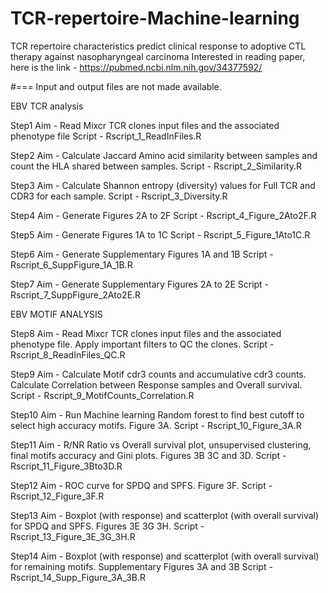 # TCR-repertoire-Machine-learning
TCR repertoire characteristics predict clinical response to adoptive CTL therapy against nasopharyngeal carcinoma 
Interested in reading paper, here is the link - https://pubmed.ncbi.nlm.nih.gov/34377592/

#=== Input and output files are not made available.

EBV TCR analysis

Step1
	Aim - Read Mixcr TCR clones input files and the associated phenotype file
	Script - Rscript_1_ReadInFiles.R
	
Step2
	Aim - Calculate Jaccard Amino acid similarity between samples and count the HLA shared between samples.
	Script - Rscript_2_Similarity.R

Step3
	Aim - Calculate Shannon entropy (diversity) values for Full TCR and CDR3 for each sample.
	Script - Rscript_3_Diversity.R
	
Step4
	Aim - Generate Figures 2A to 2F
	Script - Rscript_4_Figure_2Ato2F.R
 
Step5
	Aim - Generate Figures 1A to 1C
	Script - Rscript_5_Figure_1Ato1C.R
 
Step6
	Aim - Generate Supplementary Figures 1A and 1B
	Script - Rscript_6_SuppFigure_1A_1B.R

Step7
	Aim - Generate Supplementary Figures 2A to 2E
	Script - Rscript_7_SuppFigure_2Ato2E.R

EBV MOTIF ANALYSIS


Step8
	Aim - Read Mixcr TCR clones input files and the associated phenotype file. Apply important filters to QC the clones.
	Script - Rscript_8_ReadInFiles_QC.R

Step9
	Aim - Calculate Motif cdr3 counts and accumulative cdr3 counts. Calculate Correlation between Response samples and Overall survival.
	Script - Rscript_9_MotifCounts_Correlation.R

Step10
	Aim - Run Machine learning Random forest to find best cutoff to select high accuracy motifs. Figure 3A.
	Script - Rscript_10_Figure_3A.R

Step11
	Aim - R/NR Ratio vs Overall survival plot, unsupervised clustering, final motifs accuracy and Gini plots. Figures 3B 3C and 3D.
	Script - Rscript_11_Figure_3Bto3D.R

Step12
	Aim - ROC curve for SPDQ and SPFS. Figure 3F.
	Script - Rscript_12_Figure_3F.R

Step13
	Aim - Boxplot (with response) and scatterplot (with overall survival) for SPDQ and SPFS. Figures 3E 3G 3H.
	Script - Rscript_13_Figure_3E_3G_3H.R

Step14
	Aim - Boxplot (with response) and scatterplot (with overall survival) for remaining motifs. Supplementary Figures 3A and 3B
	Script - Rscript_14_Supp_Figure_3A_3B.R
	 
